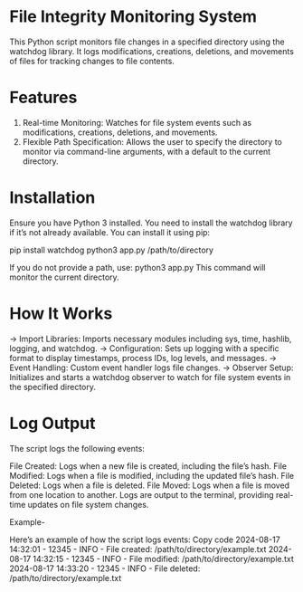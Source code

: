 # File Integrity Monitoring System

This Python script monitors file changes in a specified directory using the watchdog library. It logs modifications, creations, deletions, and movements of files for tracking changes to file contents.

# Features
1. Real-time Monitoring: Watches for file system events such as modifications, creations, deletions, and movements.
2. Flexible Path Specification: Allows the user to specify the directory to monitor via command-line arguments, with a default to the current directory.

# Installation
Ensure you have Python 3 installed. You need to install the watchdog library if it’s not already available. You can install it using pip:

pip install watchdog
python3 app.py /path/to/directory

If you do not provide a path, use:
python3 app.py
This command will monitor the current directory.

# How It Works
-> Import Libraries: Imports necessary modules including sys, time, hashlib, logging, and watchdog.
-> Configuration: Sets up logging with a specific format to display timestamps, process IDs, log levels, and messages.
-> Event Handling: Custom event handler logs file changes.
-> Observer Setup: Initializes and starts a watchdog observer to watch for file system events in the specified directory.

# Log Output

The script logs the following events:

File Created: Logs when a new file is created, including the file’s hash.
File Modified: Logs when a file is modified, including the updated file’s hash.
File Deleted: Logs when a file is deleted.
File Moved: Logs when a file is moved from one location to another.
Logs are output to the terminal, providing real-time updates on file system changes.

Example-

Here’s an example of how the script logs events:
Copy code
2024-08-17 14:32:01 - 12345 - INFO - File created: /path/to/directory/example.txt
2024-08-17 14:32:15 - 12345 - INFO - File modified: /path/to/directory/example.txt 
2024-08-17 14:33:20 - 12345 - INFO - File deleted: /path/to/directory/example.txt

